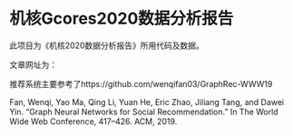 # 机核Gcores2020数据分析报告
此项目为《机核2020数据分析报告》所用代码及数据。

文章网址为：

推荐系统主要参考了https://github.com/wenqifan03/GraphRec-WWW19

Fan, Wenqi, Yao Ma, Qing Li, Yuan He, Eric Zhao, Jiliang Tang, and Dawei Yin. “Graph Neural Networks for Social Recommendation.” In The World Wide Web Conference, 417–426. ACM, 2019. 
